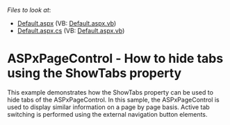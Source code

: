 <!-- default file list -->
*Files to look at*:

* [Default.aspx](./CS/Site/Default.aspx) (VB: [Default.aspx.vb](./VB/Site/Default.aspx.vb))
* [Default.aspx.cs](./CS/Site/Default.aspx.cs) (VB: [Default.aspx.vb](./VB/Site/Default.aspx.vb))
<!-- default file list end -->
# ASPxPageControl - How to hide tabs using the ShowTabs property


<p>This example demonstrates how the ShowTabs property can be used to hide tabs of the ASPxPageControl. In this sample, the ASPxPageControl is used to display similar information on a page by page basis. Active tab switching is performed using the external navigation button elements.</p>

<br/>


